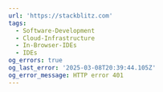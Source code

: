 ```yaml
---
url: 'https://stackblitz.com'
tags:
  - Software-Development
  - Cloud-Infrastructure
  - In-Browser-IDEs
  - IDEs
og_errors: true
og_last_error: '2025-03-08T20:39:44.105Z'
og_error_message: HTTP error 401
---
```


